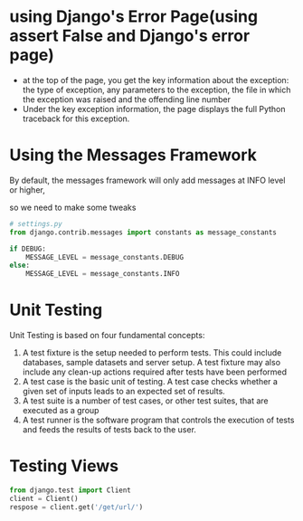 # using Django's Error Page(using assert False and Django's error page)
- at the top of the page, you get the key information about the exception: 
the type of exception, any parameters to the exception, the file in which the exception
was raised and the offending line number
- Under the key exception information, the page displays the full Python traceback for this exception.

# Using the Messages Framework
By default, the messages framework will only add messages at INFO level or higher, 

so we need to make some tweaks

```python
# settings.py
from django.contrib.messages import constants as message_constants

if DEBUG:
    MESSAGE_LEVEL = message_constants.DEBUG
else:
    MESSAGE_LEVEL = message_constants.INFO
```

# Unit Testing
Unit Testing is based on four fundamental concepts:
1. A test fixture is the setup needed to perform tests. 
This could include databases, sample datasets and server setup.
A test fixture  may also include any clean-up actions required after tests have been performed
2. A test case is the basic unit of testing. A test case checks whether a given set of inputs 
leads to an expected set of results.
3. A test suite is a number of test cases, or other test suites, that are executed as a group
4. A test runner is the software program that controls the execution of tests and feeds the results  of tests
back to the user.

# Testing Views
```python
from django.test import Client
client = Client()
respose = client.get('/get/url/')
```